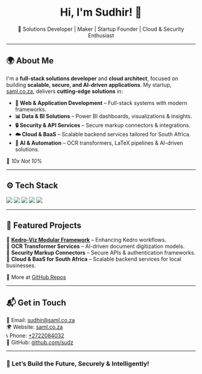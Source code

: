 <h1 align="center">Hi, I'm Sudhir! 👋</h1>

<p align="center">
🚀 Solutions Developer | Maker | Startup Founder | Cloud & Security Enthusiast  
</p>

---

## 🌍 About Me  
I'm a **full-stack solutions developer** and **cloud architect**, focused on building **scalable, secure, and AI-driven applications**. My startup, [saml.co.za](https://saml.co.za), delivers **cutting-edge solutions** in:  
- **🔗 Web & Application Development** – Full-stack systems with modern frameworks.  
- **📊 Data & BI Solutions** – Power BI dashboards, visualizations & insights.  
- **🔒 Security & API Services** – Secure markup connectors & integrations.  
- **☁️ Cloud & BaaS** – Scalable backend services tailored for South Africa.  
- **🤖 AI & Automation** – OCR transformers, LaTeX pipelines & AI-driven solutions.  

🚀 *10x Not 10%*  

---

## ⚙️ Tech Stack  
<p align="left">
  <img src="https://img.shields.io/badge/-Python-3776AB?logo=python&logoColor=white" />
  <img src="https://img.shields.io/badge/-Kedro-004D40?logo=kedro&logoColor=white" />
  <img src="https://img.shields.io/badge/-PowerBI-F2C811?logo=powerbi&logoColor=white" />
  <img src="https://img.shields.io/badge/-Azure-0078D4?logo=microsoft-azure&logoColor=white" />
  <img src="https://img.shields.io/badge/-LaTeX-008080?logo=latex&logoColor=white" />
</p>

---

## 📌 Featured Projects  
🔹 **[Kedro-Viz Modular Framework](https://github.com/kedro-org/kedro-viz)** – Enhancing Kedro workflows.  
🔹 **OCR Transformer Services** – AI-driven document digitization models.  
🔹 **Security Markup Connectors** – Secure APIs & authentication frameworks.  
🔹 **Cloud & BaaS for South Africa** – Scalable backend services for local businesses.  

📍 More at [GitHub Repos](https://github.com/Sudz?tab=repositories)  

---

## 📬 Get in Touch  
📧 Email: [sudhir@saml.co.za](mailto:sudhir@saml.co.za)  
🌍 Website: [saml.co.za](https://saml.co.za)  
📞 Phone: [+2722084032](tel:+2722084032)  
💼 GitHub: [github.com/sudz](https://github.com/sudz)  

---

### 🚀 Let’s Build the Future, Securely & Intelligently!
